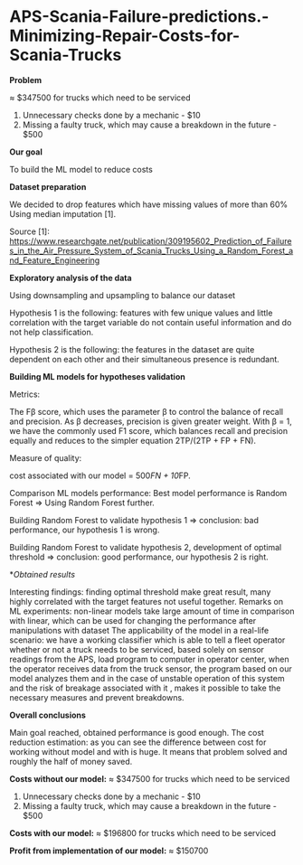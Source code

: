 # APS-Scania-Failure-predictions.-Minimizing-Repair-Costs-for-Scania-Trucks

**Problem** 

≈ $347500
for trucks which need to be serviced
1. Unnecessary checks done by a mechanic - $10
2. Missing a faulty truck, which may cause a breakdown in the future - $500

**Our goal**

To build the ML model to reduce costs 

**Dataset preparation**

We decided to drop features which have missing values of more than 60%
Using median imputation [1].

Source [1]: 
https://www.researchgate.net/publication/309195602_Prediction_of_Failures_in_the_Air_Pressure_System_of_Scania_Trucks_Using_a_Random_Forest_and_Feature_Engineering

**Exploratory analysis of the data**

Using downsampling and upsampling to balance our dataset

Hypothesis 1 is the following: features with few unique values and little correlation with the target variable do not contain useful information and do not help classification.

Hypothesis 2 is the following: the features in the dataset are quite dependent on each other and their simultaneous presence is redundant.

**Building ML models for hypotheses validation**

Metrics:

The Fβ score, which uses the parameter β to control the balance of recall and precision. As β decreases, precision is given greater weight. With β = 1, we have the commonly used F1 score, which balances recall and precision equally and reduces to the simpler equation 2TP/(2TP + FP + FN).

Measure of quality:

cost associated with our model = 500*FN + 10*FP.

Comparison ML models performance: Best model performance is Random Forest => Using Random Forest further.

Building Random Forest to validate hypothesis 1 => conclusion: bad performance, our hypothesis 1 is wrong.

Building Random Forest to validate hypothesis 2, development of optimal threshold => conclusion: good performance, our hypothesis 2 is right.

**Obtained results*

Interesting findings: finding optimal threshold make great result, many highly correlated with the target features not useful together.
Remarks on ML experiments: non-linear models take large amount of time in comparison with linear, which can be used for changing the performance after manipulations with dataset
The applicability of the model in a real-life scenario: we have a working classifier which is able to tell a fleet operator whether or not a truck needs to be serviced, based solely on sensor readings from the APS, load program to computer in operator center, when the operator receives data from the truck sensor, the program based on our model analyzes them and in the case of unstable operation of this system and the risk of breakage associated with it , makes it possible to take the necessary measures and prevent breakdowns.

**Overall conclusions**

Main goal reached, obtained performance is good enough.
The cost reduction estimation: as you can see the difference between cost for working without model and with is huge. It means that problem solved and roughly the half of money saved.

**Costs without our model:**
≈ $347500
for trucks which need to be serviced
1. Unnecessary checks done by a mechanic - $10
2. Missing a faulty truck, which may cause a breakdown in the future - $500

**Costs with our model:**
≈ $196800
for trucks which need to be serviced

**Profit from implementation of our model:**
≈ $150700

